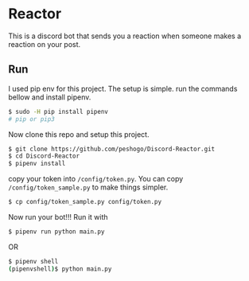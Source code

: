 # Reactor

This is a discord bot that sends you a reaction when someone makes a reaction on your post.

## Run

I used pip env for this project.
The setup is simple. run the commands bellow and install pipenv.

```bash
$ sudo -H pip install pipenv
# pip or pip3
```

Now clone this repo and setup this project.

```bash
$ git clone https://github.com/peshogo/Discord-Reactor.git
$ cd Discord-Reactor
$ pipenv install
```

copy your token into `/config/token.py`. You can copy `/config/token_sample.py` to make things simpler.

```bash
$ cp config/token_sample.py config/token.py
```

Now run your bot!!!
Run it with

```bash
$ pipenv run python main.py
```

OR

```bash
$ pipenv shell
(pipenvshell)$ python main.py
```